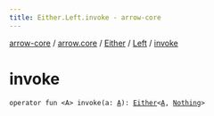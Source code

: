 ```yaml
---
title: Either.Left.invoke - arrow-core
---
```


[arrow-core](../../../index.html) / [arrow.core](../../index.html) / [Either](../index.html) / [Left](index.html) / [invoke](./invoke.html)

# invoke

`operator fun <A> invoke(a: `[`A`](invoke.html#A)`): `[`Either`](../index.html)`<`[`A`](invoke.html#A)`, `[`Nothing`](https://kotlinlang.org/api/latest/jvm/stdlib/kotlin/-nothing/index.html)`>`